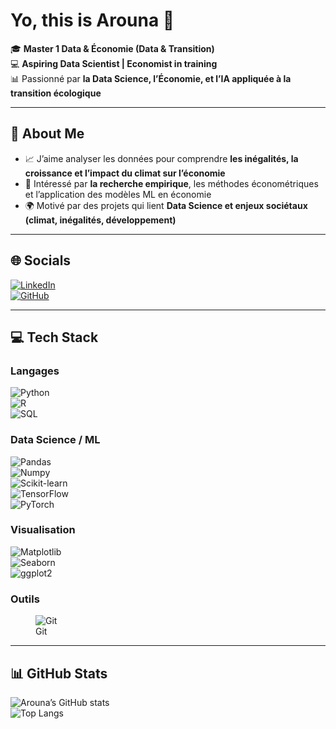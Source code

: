 


# Yo, this is Arouna 👋

🎓 **Master 1 Data & Économie (Data & Transition)**  
💻 **Aspiring Data Scientist \| Economist in training**  
📊 Passionné par **la Data Science, l’Économie, et l’IA appliquée à la
transition écologique**

------------------------------------------------------------------------

## 🚀 About Me

- 📈 J’aime analyser les données pour comprendre **les inégalités, la
  croissance et l’impact du climat sur l’économie**  
- 🔎 Intéressé par **la recherche empirique**, les méthodes
  économétriques et l’application des modèles ML en économie  
- 🌍 Motivé par des projets qui lient **Data Science et enjeux sociétaux
  (climat, inégalités, développement)**

------------------------------------------------------------------------

## 🌐 Socials

[![LinkedIn](https://img.shields.io/badge/LinkedIn-blue?style=for-the-badge&logo=linkedin&logoColor=white)](https://www.linkedin.com/in/arouna-rom%C3%A9o-kone-b1b7951b9/)  
[![GitHub](https://img.shields.io/badge/GitHub-black?style=for-the-badge&logo=github&logoColor=white)](https://github.com/Kone320)

------------------------------------------------------------------------

## 💻 Tech Stack

### Langages

![Python](https://img.shields.io/badge/Python-3776AB?style=for-the-badge&logo=python&logoColor=white)  
![R](https://img.shields.io/badge/R-276DC3?style=for-the-badge&logo=r&logoColor=white)  
![SQL](https://img.shields.io/badge/SQL-4479A1?style=for-the-badge&logo=postgresql&logoColor=white)

### Data Science / ML

![Pandas](https://img.shields.io/badge/Pandas-150458?style=for-the-badge&logo=pandas&logoColor=white)  
![Numpy](https://img.shields.io/badge/Numpy-013243?style=for-the-badge&logo=numpy&logoColor=white)  
![Scikit-learn](https://img.shields.io/badge/ScikitLearn-F7931E?style=for-the-badge&logo=scikitlearn&logoColor=white)  
![TensorFlow](https://img.shields.io/badge/TensorFlow-FF6F00?style=for-the-badge&logo=tensorflow&logoColor=white)  
![PyTorch](https://img.shields.io/badge/PyTorch-EE4C2C?style=for-the-badge&logo=pytorch&logoColor=white)

### Visualisation

![Matplotlib](https://img.shields.io/badge/Matplotlib-ffffff?style=for-the-badge&logo=plotly&logoColor=blue)  
![Seaborn](https://img.shields.io/badge/Seaborn-3776AB?style=for-the-badge&logoColor=white)  
![ggplot2](https://img.shields.io/badge/ggplot2-276DC3?style=for-the-badge&logo=r&logoColor=white)

### Outils

<figure>
<img
src="https://img.shields.io/badge/Git-F05032?style=for-the-badge&amp;logo=git&amp;logoColor=white"
alt="Git" />
<figcaption aria-hidden="true">Git</figcaption>
</figure>

------------------------------------------------------------------------

## 📊 GitHub Stats

![Arouna’s GitHub
stats](https://github-readme-stats.vercel.app/api?username=kone320&show_icons=true&theme=radical)  
![Top
Langs](https://github-readme-stats.vercel.app/api/top-langs/?username=kone320&layout=compact&theme=radical)
